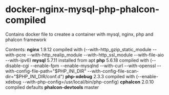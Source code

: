 # docker-nginx-mysql-php-phalcon-compiled
Contains docker file to createe a container with mysql, nginx, php and phalcon framework

Contents:
**nginx** 1.9.12 compiled with (--with-http_gzip_static_module --with-pcre --with-http_realip_module --with-http_ssl_module --with-file-aio --with-ipv6)
**mysql** 5.7.11 installed from apt
**php** 5.6.18 compiled with (--disable-cgi --enable-fpm --enable-mysqlnd --with-curl --with-openssl --with-config-file-path="$PHP_INI_DIR" --with-config-file-scan-dir="$PHP_INI_DIR/conf.d")
**php-xdebug** 2.3.3 compiled with (--enable-xdebug --with-php-config=/usr/local/bin/php-config)
**cphalcon** 2.0.10 compiled defaults
**phalcon-devtools** master
